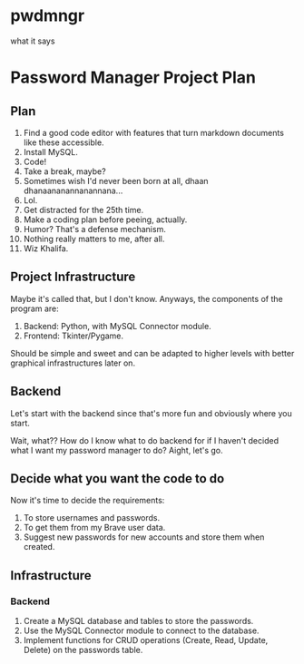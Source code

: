 # pwdmngr
what it says

# Password Manager Project Plan

## Plan

1. Find a good code editor with features that turn markdown documents like these accessible.
2. Install MySQL.
3. Code!
4. Take a break, maybe?
5. Sometimes wish I'd never been born at all, dhaan dhanaananannanannana...
6. Lol.
7. Get distracted for the 25th time.
8. Make a coding plan before peeing, actually.
9. Humor? That's a defense mechanism.
10. Nothing really matters to me, after all.
11. Wiz Khalifa.

## Project Infrastructure

Maybe it's called that, but I don't know. Anyways, the components of the program are:

1. Backend: Python, with MySQL Connector module.
2. Frontend: Tkinter/Pygame.

Should be simple and sweet and can be adapted to higher levels with better graphical infrastructures later on.

## Backend

Let's start with the backend since that's more fun and obviously where you start.

Wait, what?? How do I know what to do backend for if I haven't decided what I want my password manager to do? Aight, let's go.

## Decide what you want the code to do

Now it's time to decide the requirements:

1. To store usernames and passwords.
2. To get them from my Brave user data.
3. Suggest new passwords for new accounts and store them when created.

## Infrastructure

### Backend

1. Create a MySQL database and tables to store the passwords.
2. Use the MySQL Connector module to connect to the database.
3. Implement functions for CRUD operations (Create, Read, Update, Delete) on the passwords table.
